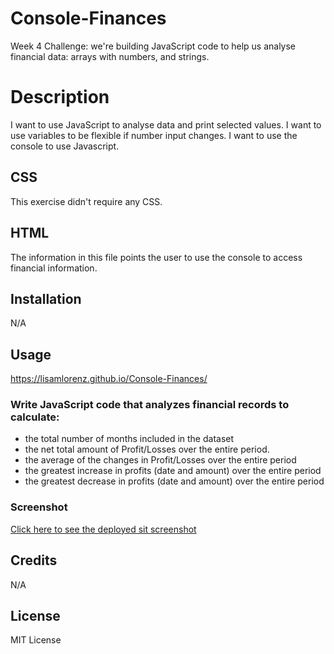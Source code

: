 # Console-Finances
Week 4 Challenge: we're building JavaScript code to help us analyse financial data: arrays with numbers, and strings.

# Description
I want to use JavaScript to analyse data and print selected values. I want to use variables to be flexible if number input changes. I want to use the console to use Javascript.

## CSS
This exercise didn't require any CSS.

## HTML
The information in this file points the user to use the console to access financial information.

## Installation
N/A

## Usage
https://lisamlorenz.github.io/Console-Finances/

### Write JavaScript code that analyzes financial records to calculate:
- the total number of months included in the dataset
- the net total amount of Profit/Losses over the entire period.
- the average of the changes in Profit/Losses over the entire period
- the greatest increase in profits (date and amount) over the entire period
- the greatest decrease in profits (date and amount) over the entire period

### Screenshot
[Click here to see the deployed sit screenshot](./Screenshots/deployedscreenshotfinal.png)


## Credits
N/A

## License
MIT License